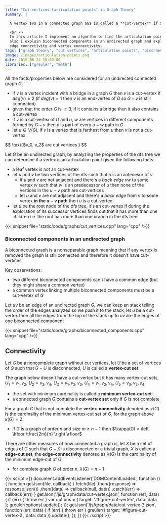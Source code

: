 ```yaml
---
title: "Cut-vertices (articulation points) in Graph Theory"
summary: |

  A vertex $v$ in a connected graph $G$ is called a **cut-vertex** if $G - v$ results in a disconnected graph, note that $G - v$ is an induced subgraph of $G$ (meaning that $G - v$ contains all the vertices of $G$ but $v$ and a set of edges $G - V$ where $V$ consists of all the edges incident to $v$).

  <br />
  In this article I implement an algorthm to find the articulation points in an undirected graph,
  also I explain biconnected components in an undirected graph and explain concepts such as
  edge connectivity and vertex connectivity.
tags: ["graph theory", "cut vertices", "articulation points", "biconnected components", "edge connectivity", "vertex connectivity", "depth first search"]
image: /images/articulation-points.png
date: 2015-06-24 15:00:00
libraries: ["greuler", "math"]
---
```


All the facts/properties below are considered for an undirected connected graph $G$

- if $v$ is a vertex incident with a bridge in a graph $G$ then $v$ is a cut-vertex if $deg(v) \geq 2$ (if $deg(v) = 1$ then $v$ is an end-vertex of $G$ so $G - v$ is still connected)
- given that the order $G$ is $\geq 3$, if it contains a bridge then it also contains a cut-vertex
- if $v$ is a cut-vertex of $G$ and $u$, $w$ are vertices in different components formed by $G - v$ then $v$ is part of every $u-w$ path in $G$
- let $u \in V(G)$, if $v$ is a vertex that is farthest from $u$ then $v$ is not a cut-vertex

<div id="figure-cut-vertex"></div>

<div>$$
\text{$v_0, v_2$ are cut vertices }
$$</div>

Let $G$ be an undirected graph, by analyzing the properties of the dfs tree we can determine if a vertex is an articulation point given the following facts:

- a leaf vertex is not an cut-vertex
- let $u$ and $v$ be two vertices of the dfs such that $u$ is an antecesor of $v$
  - if $u$ and $v$ are not adjacent and there's a *back edge* $vw$ to some vertex $w$  such that $w$ is an predecessor of $u$ then none of the vertices in the $u-v$ path are cut-vertices
  - let $u$ and $v$ are not adjacent and there's a *back edge* from $v$ to some vertex **in the $u-v$ path** then $u$ is a cut-vertex
- let $u$ be the root node of the dfs tree, it's an cut-vertex if during the exploration of its successor vertices finds out that it has more than one children i.e. the root has more than one branch in the dfs tree

{{< snippet file="static/code/graphs/cut_vertices.cpp" lang="cpp" />}}

### Biconnected components in an undirected graph

A biconnected graph is a nonseparable graph meaning that if any vertex is removed the graph is still connected and therefore it doesn't have cut-vertices

Key observations:

- two different biconnected components can't have a common edge (but they might share a common vertex)
- a common vertex linking multiple biconnected components must be a cut-vertex of $G$

Let $uv$ be an edge of an undirected graph $G$, we can keep an stack telling the order of the edges analyzed so we push it to the stack, let $u$ be a cut-vertex then all the edges from the top of the stack up to $uv$ are the edges of one biconnected component

{{< snippet file="static/code/graphs/biconnected_components.cpp" lang="cpp" />}}

## Connectivity

Let $G$ be a noncomplete graph without cut vertices, let $U$ be a set of vertices of $G$ such that $G - U$ is disconnected, $U$ is called a **vertex-cut set**

The graph below doesn't have a cut-vertex but it has many vertex-cut sets, $U_1 = {v_1, v_2}$, $U_2 = {v_2, v_4}$, $U_3 = {v_1, v_2, v_3}$, $U_4 = {v_1, v_2, v_4}$, $U_5 = {v_0, v_2, v_4}$

<div id="figure-cut-vertex-2"></div>

- the set with minimum cardinality is called a **minimum vertex-cut set**
- a connected graph $G$ contains a **cut-vertex set** only if $G$ is not complete

For a graph $G$ that is not complete the **vertex-connectivity** denoted as $\kappa(G)$ is the cardinality of the minimum vertex-cut set of $G$, for the graph above $\kappa(G) = 2$

- if $G$ is a graph of order $n$ and size $m \geq n - 1$ then $\kappa(G) = \left \lfloor \tfrac{2m}{n} \right \rfloor$

There are other measures of how connected a graph is, let $X$ be a set of edges of $G$ such that $G - X$ is disconnected or a trivial graph, $X$ is called a **edge-cut set**, the **edge-connectivity** denoted as $\lambda(G)$ is the cardinality of the minimum edge-cut of $G$

- for complete graph $G$ of order $n$, $\lambda(G) = n - 1$

{{< script >}}
document.addEventListener('DOMContentLoaded', function () {
  function getJson(file, callback) {
    fetch(file)
      .then((response) => response.json())
      .then((data) => callback(null, data))
      .catch((err) => callback(err))
  }
  getJson('/js/graph/data/cut-vertex.json', function (err, data) {
    if (err) { throw err }
    var options = {
      target: '#figure-cut-vertex',
      data: data
    };
    greuler(options).update();
  });
  getJson('/js/graph/data/cut-vertex-2.json', function (err, data) {
    if (err) { throw err }
    greuler({
      target: '#figure-cut-vertex-2',
      data: data
    }).update();
  });
})
{{< /script >}}
